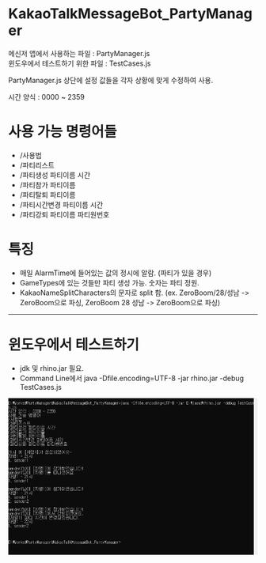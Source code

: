 # KakaoTalkMessageBot_PartyManager
  
메신저 앱에서 사용하는 파일 : PartyManager.js  
윈도우에서 테스트하기 위한 파일 : TestCases.js  
  
PartyManager.js 상단에 설정 값들을 각자 상황에 맞게 수정하여 사용.  
  
시간 양식 : 0000 ~ 2359  
  
# 사용 가능 명령어들
- /사용법
- /파티리스트
- /파티생성 파티이름 시간
- /파티참가 파티이름
- /파티탈퇴 파티이름
- /파티시간변경 파티이름 시간
- /파티강퇴 파티이름 파티원번호
  

# 특징
- 매일 AlarmTime에 들어있는 값의 정시에 알람. (파티가 있을 경우)
- GameTypes에 있는 것들만 파티 생성 가능. 숫자는 파티 정원.
- KakaoNameSplitCharacters의 문자로 split 함. (ex. ZeroBoom/28/성남 -> ZeroBoom으로 파싱, ZeroBoom 28 성남 -> ZeroBoom으로 파싱)
  
*****
# 윈도우에서 테스트하기
- jdk 및 rhino.jar 필요.
- Command Line에서 java -Dfile.encoding=UTF-8 -jar rhino.jar -debug TestCases.js
  
![test_example](./test_example.png)